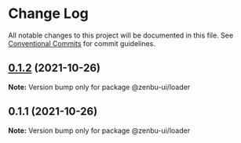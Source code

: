 # Change Log

All notable changes to this project will be documented in this file.
See [Conventional Commits](https://conventionalcommits.org) for commit guidelines.

## [0.1.2](https://github.com/KodepandaID/zenbu-ui/compare/@zenbu-ui/loader@0.1.1...@zenbu-ui/loader@0.1.2) (2021-10-26)

**Note:** Version bump only for package @zenbu-ui/loader





## 0.1.1 (2021-10-26)

**Note:** Version bump only for package @zenbu-ui/loader
